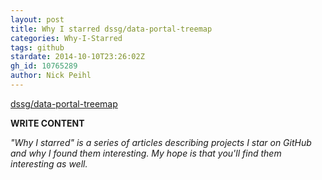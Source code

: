 ```yaml
---
layout: post
title: Why I starred dssg/data-portal-treemap
categories: Why-I-Starred
tags: github
stardate: 2014-10-10T23:26:02Z
gh_id: 10765289
author: Nick Peihl
---
```


[dssg/data-portal-treemap](star.repo.html_url)

**WRITE CONTENT**

*"Why I starred" is a series of articles describing projects I star on GitHub and why I found them interesting. My hope is that you'll find them interesting as well.*

